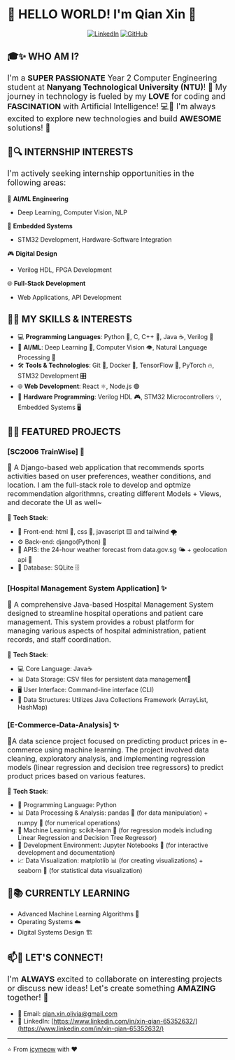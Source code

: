 # <h1>🚀 HELLO WORLD! I'm Qian Xin 🎉</h1>

<div align="center">
  
  [![LinkedIn](https://img.shields.io/badge/LINKEDIN-0077B5?style=for-the-badge&logo=linkedin&logoColor=white)](https://www.linkedin.com/in/xin-qian-65352632/)
  [![GitHub](https://img.shields.io/badge/GITHUB-100000?style=for-the-badge&logo=github&logoColor=white)](https://github.com/icymeow)
  
</div>

## <h2>🎓✨ WHO AM I?</h2>
<p style="font-size: 18px">I'm a <strong>SUPER PASSIONATE</strong> Year 2 Computer Engineering student at <strong>Nanyang Technological University (NTU)</strong>! 🎯 My journey in technology is fueled by my <strong>LOVE</strong> for coding and <strong>FASCINATION</strong> with Artificial Intelligence! 💻🤖 I'm always excited to explore new technologies and build <strong>AWESOME</strong> solutions! 🚀</p>

## <h2>💼🔍 INTERNSHIP INTERESTS</h2>
<p style="font-size: 18px">I'm actively seeking internship opportunities in the following areas:</p>

🤖 <strong>AI/ML Engineering</strong>
- Deep Learning, Computer Vision, NLP

🔌 <strong>Embedded Systems</strong>
- STM32 Development, Hardware-Software Integration

🎮 <strong>Digital Design</strong>
- Verilog HDL, FPGA Development

🌐 <strong>Full-Stack Development</strong>
- Web Applications, API Development

## <h2>💪🔥 MY SKILLS & INTERESTS</h2>
- 💻 **Programming Languages**: Python 🐍, C, C++ 🚀, Java ☕, Verilog 🔌
- 🤖 **AI/ML**: Deep Learning 🧠, Computer Vision 👁️, Natural Language Processing 📝
- 🛠️ **Tools & Technologies**: Git 🐙, Docker 🐳, TensorFlow 🤖, PyTorch 🔥, STM32 Development 🎛️
- 🌐 **Web Development**: React ⚛️, Node.js 🟢
- 🔌 **Hardware Programming**: Verilog HDL 🎮, STM32 Microcontrollers 💡, Embedded Systems 🖥️

## <h2>🚀🌟 FEATURED PROJECTS</h2>

### <h3>[SC2006 TrainWise] 🎯</h3>
<p style="font-size: 16px">📝 A Django-based web application that recommends sports activities based on user preferences, weather conditions, and location. I am the full-stack role to develop and optmize recommendation algorithmns, creating different Models + Views, and decorate the UI as well~</p>

🌟 <strong>Tech Stack</strong>:
- 🎨 Front-end: html 📄, css 🎨, javascript 🟨 and tailwind 🌪️
- ⚙️ Back-end: django(Python) 🐍 
- 🔌 APIS: the 24-hour weather forecast from data.gov.sg 🌤️ + geolocation api 📍
- 💾 Database: SQLite 🗄️

### <h3>[Hospital Management System Application] ✨</h3>
<p style="font-size: 16px">📝 A comprehensive Java-based Hospital Management System designed to streamline hospital operations and patient care management. This system provides a robust platform for managing various aspects of hospital administration, patient records, and staff coordination.</p>

🌟 <strong>Tech Stack</strong>:
- 💻 Core Language: Java☕
- 📊 Data Storage: CSV files for persistent data management📝
- 🖥️ User Interface: Command-line interface (CLI)
- 🔄 Data Structures: Utilizes Java Collections Framework (ArrayList, HashMap)

### <h3>[E-Commerce-Data-Analysis] ✨</h3>
<p style="font-size: 16px">📝A data science project focused on predicting product prices in e-commerce using machine learning. The project involved data cleaning, exploratory analysis, and implementing regression models (linear regression and decision tree regressors) to predict product prices based on various features.</p>

🌟 <strong>Tech Stack</strong>:
- 🐍 Programming Language: Python
- 📊 Data Processing & Analysis: pandas 🐼 (for data manipulation) + numpy 🔢 (for numerical operations)
- 🤖 Machine Learning: scikit-learn 🧠 (for regression models including Linear Regression and Decision Tree Regressor)
- 📓 Development Environment: Jupyter Notebooks 📔 (for interactive development and documentation)
- 📈 Data Visualization: matplotlib 📊 (for creating visualizations) + seaborn 🌊 (for statistical data visualization)

## <h2>🌱📚 CURRENTLY LEARNING</h2>
- Advanced Machine Learning Algorithms 🧠
- Operating Systems ☁️
- Digital Systems Design 🏗️

## <h2>📫💬 LET'S CONNECT!</h2>
<p style="font-size: 18px">I'm <strong>ALWAYS</strong> excited to collaborate on interesting projects or discuss new ideas! Let's create something <strong>AMAZING</strong> together! 🎉</p>

- 📧 Email: [qian.xin.olivia@gmail.com](mailto:qian.xin.olivia@gmail.com)
- 💼 LinkedIn: [https://www.linkedin.com/in/xin-qian-65352632/](https://www.linkedin.com/in/xin-qian-65352632/)

---

⭐️ From [icymeow](https://github.com/icymeow) with ❤️
